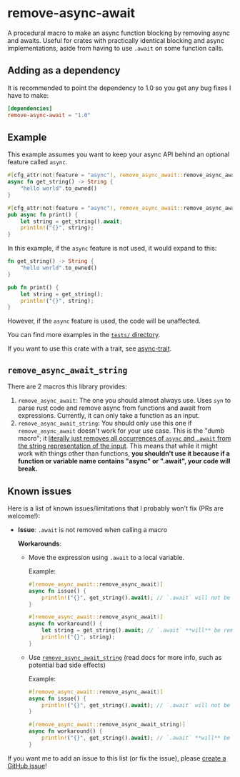# remove-async-await

A procedural macro to make an async function blocking by removing async and awaits. Useful for crates with practically identical blocking and async implementations, aside from having to use `.await`
on some function calls.

## Adding as a dependency

It is recommended to point the dependency to 1.0 so you get any bug fixes I have to make:

```toml
[dependencies]
remove-async-await = "1.0"
```

## Example

This example assumes you want to keep your async API behind an optional feature called `async`.

```rs
#[cfg_attr(not(feature = "async"), remove_async_await::remove_async_await)]
async fn get_string() -> String {
    "hello world".to_owned()
}

#[cfg_attr(not(feature = "async"), remove_async_await::remove_async_await)]
pub async fn print() {
    let string = get_string().await;
    println!("{}", string);
}
```

In this example, if the `async` feature is not used, it would expand to this:

```rs
fn get_string() -> String {
    "hello world".to_owned()
}

pub fn print() {
    let string = get_string();
    println!("{}", string);
}
```

However, if the `async` feature is used, the code will be unaffected.

You can find more examples in the [`tests/` directory](https://github.com/naturecodevoid/remove-async-await/tree/main/tests).

If you want to use this crate with a trait, see [async-trait](https://crates.io/crates/async-trait).

## `remove_async_await_string`

There are 2 macros this library provides:

1. `remove_async_await`: The one you should almost always use. Uses `syn` to parse rust code and remove async from functions and await from expressions. Currently, it can only take a function as an
   input.
2. `remove_async_await_string`: You should only use this one if `remove_async_await` doesn't work for your use case. This is the "dumb macro"; it
   [literally just removes all occurrences of `async` and `.await` from the string representation of the input](https://github.com/naturecodevoid/remove-async-await/blob/main/src/lib.rs#L133). This
   means that while it might work with things other than functions, **you shouldn't use it because if a function or variable name contains "async" or ".await", your code will break.**

## Known issues

Here is a list of known issues/limitations that I probably won't fix (PRs are welcome!):

-   **Issue**: `.await` is not removed when calling a macro

    **Workarounds**:

    -   Move the expression using `.await` to a local variable.

        Example:

        ```rs
        #[remove_async_await::remove_async_await)]
        async fn issue() {
            println!("{}", get_string().await); // `.await` will not be removed
        }

        #[remove_async_await::remove_async_await)]
        async fn workaround() {
            let string = get_string().await; // `.await` **will** be removed
            println!("{}", string);
        }
        ```

    -   Use [`remove_async_await_string`](#remove_async_await_string) (read docs for more info, such as potential bad side effects)

        Example:

        ```rs
        #[remove_async_await::remove_async_await)]
        async fn issue() {
            println!("{}", get_string().await); // `.await` will not be removed
        }

        #[remove_async_await::remove_async_await_string)]
        async fn workaround() {
            println!("{}", get_string().await); // `.await` **will** be removed
        }
        ```

If you want me to add an issue to this list (or fix the issue), please [create a GitHub issue](https://github.com/naturecodevoid/remove-async-await/issues/new)!
